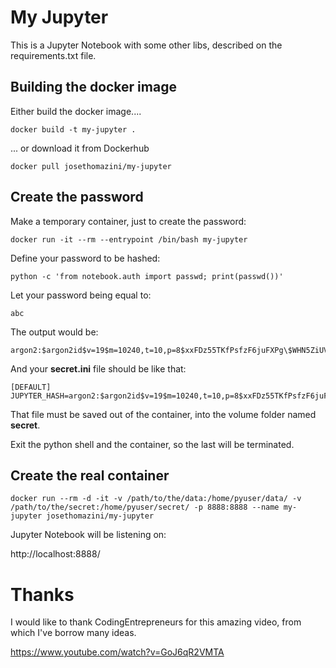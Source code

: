 # My Jupyter

This is a Jupyter Notebook with some other libs, described on the requirements.txt file.

## Building the docker image

Either build the docker image....

```
docker build -t my-jupyter .
```

... or download it from Dockerhub

```
docker pull josethomazini/my-jupyter
```

## Create the password

Make a temporary container, just to create the password:

```
docker run -it --rm --entrypoint /bin/bash my-jupyter
```

Define your password to be hashed:

```
python -c 'from notebook.auth import passwd; print(passwd())'
```

Let your password being equal to:

```
abc
```

The output would be:

```
argon2:$argon2id$v=19$m=10240,t=10,p=8$xxFDz55TKfPsfzF6juFXPg\$WHN5ZiUVw7xj2doX9RS/IA
```

And your **secret.ini** file should be like that:

```
[DEFAULT]
JUPYTER_HASH=argon2:$argon2id$v=19$m=10240,t=10,p=8$xxFDz55TKfPsfzF6juFXPg\$WHN5ZiUVw7xj2doX9RS/IA
```

That file must be saved out of the container, into the volume folder named **secret**.

Exit the python shell and the container, so the last will be terminated.

## Create the real container

```
docker run --rm -d -it -v /path/to/the/data:/home/pyuser/data/ -v /path/to/the/secret:/home/pyuser/secret/ -p 8888:8888 --name my-jupyter josethomazini/my-jupyter
```

Jupyter Notebook will be listening on:

http://localhost:8888/

# Thanks

I would like to thank CodingEntrepreneurs for this amazing video, from which I've borrow many ideas.

https://www.youtube.com/watch?v=GoJ6qR2VMTA

